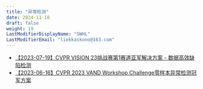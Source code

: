 ```yaml
---
title: "异常检测"
date: 2024-11-18
draft: false
weight: 19
LastModifierDisplayName: "SWHL"
LastModifierEmail: "liekkaskono@163.com"
---
```

 
- [【2023-07-19】CVPR VISION 23挑战赛第1赛道亚军解决方案 - 数据高效缺陷检测](https://mp.weixin.qq.com/s/w4nHbfJXUjxamUXklC2vnQ)
- [【2023-06-16】CVPR 2023 VAND Workshop Challenge零样本异常检测冠军方案](https://mp.weixin.qq.com/s/KA8CdPpPASDdFXSk2_M4vg)
